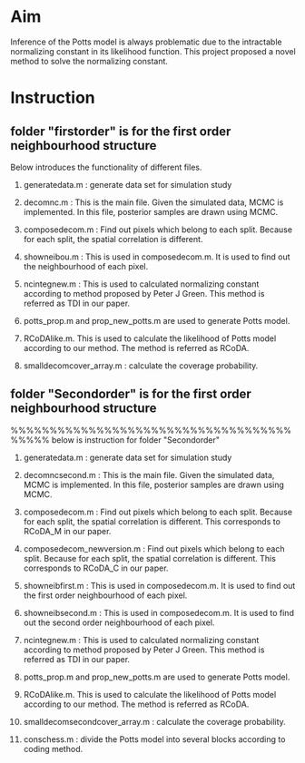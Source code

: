 # Aim
Inference of the Potts model is always problematic due to the intractable normalizing constant in its likelihood function. This project proposed a novel method to solve the normalizing constant. 
# Instruction
## folder "firstorder" is for the first order neighbourhood structure 
Below introduces the functionality of different files.
1. generatedata.m : generate data set for simulation study
2. decomnc.m   : This is the main file. Given the simulated data, MCMC is implemented. In this file, posterior samples are drawn using MCMC. 

3. composedecom.m  : Find out pixels which belong to each split. Because for each split, the spatial correlation is different.
4. showneibou.m  : This is used in composedecom.m. It is used to find out the neighbourhood of each pixel.
5. ncintegnew.m   : This is used to calculated normalizing constant according to method proposed by Peter J Green. This method is referred as TDI in our paper.
6. potts_prop.m and prop_new_potts.m  are used to generate Potts model.
7. RCoDAlike.m.   This is used to calculate the likelihood of Potts model according to our method. The method is referred as RCoDA.
8. smalldecomcover_array.m  : calculate the coverage probability.

## folder "Secondorder" is for the first order neighbourhood structure 
%%%%%%%%%%%%%%%%%%%%%%%%%%%%%%%%%%%%%%%%%  below is instruction for folder "Secondorder"

1. generatedata.m : generate data set for simulation study
2. decomncsecond.m   : This is the main file. Given the simulated data, MCMC is implemented. In this file, posterior samples are drawn using MCMC. 

3. composedecom.m  : Find out pixels which belong to each split. Because for each split, the spatial correlation is different. This corresponds to RCoDA_M in our paper.
4. composedecom_newversion.m  : Find out pixels which belong to each split. Because for each split, the spatial correlation is different. This corresponds to RCoDA_C in our paper.
5. showneibfirst.m  : This is used in composedecom.m. It is used to find out the first order neighbourhood of each pixel.
6. showneibsecond.m  : This is used in composedecom.m. It is used to find out the second order neighbourhood of each pixel.
7. ncintegnew.m   : This is used to calculated normalizing constant according to method proposed by Peter J Green. This method is referred as TDI in our paper.
8. potts_prop.m and prop_new_potts.m  are used to generate Potts model.
7. RCoDAlike.m.   This is used to calculate the likelihood of Potts model according to our method. The method is referred as RCoDA.
8. smalldecomsecondcover_array.m  : calculate the coverage probability.
9. conschess.m : divide the Potts model into several blocks according to coding method.
